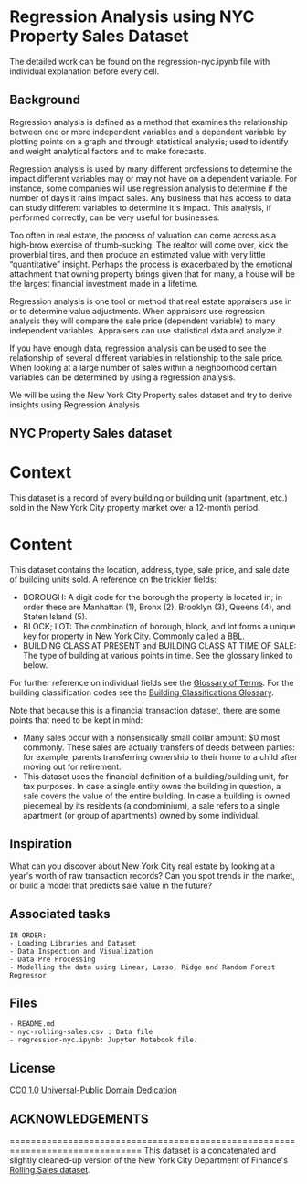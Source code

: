 # Regression Analysis using NYC Property Sales Dataset
The detailed work can be found on the regression-nyc.ipynb file with individual explanation before every cell. 

## Background 
Regression analysis is defined as a method that examines the relationship between one or more independent variables and a dependent variable by plotting points on a graph and through statistical analysis; used to identify and weight analytical factors and to make forecasts.

Regression analysis is used by many different professions to determine the impact different variables may or may not have on a dependent variable. For instance, some companies will use regression analysis to determine if the number of days it rains impact sales. Any business that has access to data can study different variables to determine it's impact. This analysis, if performed correctly, can be very useful for businesses.

Too often in real estate, the process of valuation can come across as a high-brow exercise of thumb-sucking. The realtor will come over, kick the proverbial tires, and then produce an estimated value with very little “quantitative” insight. Perhaps the process is exacerbated by the emotional attachment that owning property brings given that for many, a house will be the largest financial investment made in a lifetime.

Regression analysis is one tool or method that real estate appraisers use in or to determine value adjustments. When appraisers use regression analysis they will compare the sale price (dependent variable) to many independent variables. Appraisers can use statistical data and analyze it.

If you have enough data, regression analysis can be used to see the relationship of several different variables in relationship to the sale price.   When looking at a large number of sales within a neighborhood certain variables can be determined by using a regression analysis. 

We will be using the New York City Property sales dataset and try to derive insights using Regression Analysis

## NYC Property Sales dataset

# Context

This dataset is a record of every building or building unit (apartment, etc.) sold in the New York City property market over a 12-month period. 

# Content

This dataset contains the location, address, type, sale price, and sale date of building units sold. A reference on the trickier fields:

 * BOROUGH: A digit code for the borough the property is located in; in order these are Manhattan (1), Bronx (2), Brooklyn (3), Queens (4), and Staten Island (5).
 * BLOCK; LOT: The combination of borough, block, and lot forms a unique key for property in New York City. Commonly called a BBL.
 * BUILDING CLASS AT PRESENT and BUILDING CLASS AT TIME OF SALE: The type of building at various points in time. See the glossary linked to below.

For further reference on individual fields see the [Glossary of Terms](http://www1.nyc.gov/assets/finance/downloads/pdf/07pdf/glossary_rsf071607.pdf). For the building classification codes see the [Building Classifications Glossary](http://www1.nyc.gov/assets/finance/jump/hlpbldgcode.html).

Note that because this is a financial transaction dataset, there are some points that need to be kept in mind:

 * Many sales occur with a nonsensically small dollar amount: $0 most commonly. These sales are actually transfers of deeds between parties: for example, parents transferring ownership to their home to a child after moving out for retirement.
 * This dataset uses the financial definition of a building/building unit, for tax purposes. In case a single entity owns the building in question, a sale covers the value of the entire building. In case a building is owned piecemeal by its residents (a condominium), a sale refers to a single apartment (or group of apartments) owned by some individual.

## Inspiration

What can you discover about New York City real estate by looking at a year's worth of raw transaction records? Can you spot trends in the market, or build a model that predicts sale value in the future?

## Associated tasks

	IN ORDER:
    - Loading Libraries and Dataset
    - Data Inspection and Visualization
    - Data Pre Processing
    - Modelling the data using Linear, Lasso, Ridge and Random Forest Regressor
		
	


## Files

	- README.md
	- nyc-rolling-sales.csv : Data file
    - regression-nyc.ipynb: Jupyter Notebook file.


## License
[CC0 1.0 Universal-Public Domain Dedication](https://creativecommons.org/publicdomain/zero/1.0/)



## ACKNOWLEDGEMENTS
===============================================================================
This dataset is a concatenated and slightly cleaned-up version of the New York City Department of Finance's [Rolling Sales dataset](http://www1.nyc.gov/site/finance/taxes/property-rolling-sales-data.page).
